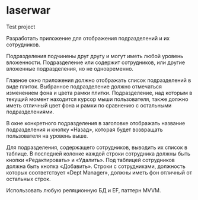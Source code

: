 # laserwar
Test project

Разработать приложение для отображения подразделений и их сотрудников.

Подразделения подчинены друг другу и могут иметь любой уровень вложенности. 
Подразделение или содержит сотрудников, или другие вложенные подразделения, но не одновременно.

Главное окно приложения должно отображать список подразделений в виде плиток. 
Выбранное подразделение должно отмечаться изменением фона и цвета рамки плитки. 
Подразделение, над которым в текущий момент находится курсор мыши пользователя, 
также должно иметь отличный цвет фона и рамки по сравнению с остальными подразделениями.

В окне конкретного подразделения в заголовке отображать название подразделения и кнопку «Назад», 
которая будет возвращать пользователя на уровень выше.

Для подразделения, содержащего сотрудников, выводить их список в таблице. 
В последней колонке каждой строки сотрудника должны быть кнопки «Редактировать» и «Удалить». 
Под таблицей сотрудников должна быть кнопка «Добавить». Строки с сотрудниками, 
должность которых соответствует «Dept Manager», должны иметь фон отличный от остальных строк.

Использовать любую реляционную БД и EF, паттерн MVVM.

